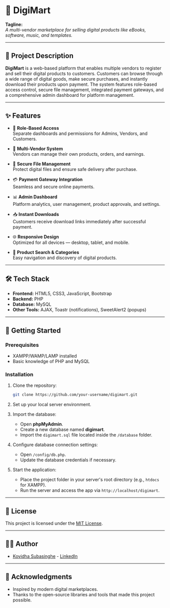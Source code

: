 # 🎯 DigiMart

**Tagline:**  
*A multi-vendor marketplace for selling digital products like eBooks, software, music, and templates.*

---

## 📘 Project Description

**DigiMart** is a web-based platform that enables multiple vendors to register and sell their digital products to customers. Customers can browse through a wide range of digital goods, make secure purchases, and instantly download their products upon payment. The system features role-based access control, secure file management, integrated payment gateways, and a comprehensive admin dashboard for platform management.

---

## ✨ Features

- 🔐 **Role-Based Access**  
  Separate dashboards and permissions for Admins, Vendors, and Customers.

- 🛒 **Multi-Vendor System**  
  Vendors can manage their own products, orders, and earnings.

- 📂 **Secure File Management**  
  Protect digital files and ensure safe delivery after purchase.

- 💳 **Payment Gateway Integration**  
  Seamless and secure online payments.

- 📊 **Admin Dashboard**  
  Platform analytics, user management, product approvals, and settings.

- 📥 **Instant Downloads**  
  Customers receive download links immediately after successful payment.

- 🌐 **Responsive Design**  
  Optimized for all devices — desktop, tablet, and mobile.

- 🔎 **Product Search & Categories**  
  Easy navigation and discovery of digital products.

---

## 🛠️ Tech Stack

- **Frontend:** HTML5, CSS3, JavaScript, Bootstrap
- **Backend:** PHP
- **Database:** MySQL
- **Other Tools:** AJAX, Toastr (notifications), SweetAlert2 (popups)

---

## 🚀 Getting Started

### Prerequisites

- XAMPP/WAMP/LAMP installed
- Basic knowledge of PHP and MySQL

### Installation

1. Clone the repository:
   ```bash
   git clone https://github.com/your-username/digimart.git
   
2. Set up your local server environment.

3. Import the database:
   - Open **phpMyAdmin**.
   - Create a new database named **digimart**.
   - Import the `digimart.sql` file located inside the `/database` folder.

4. Configure database connection settings:
   - Open `/config/db.php`.
   - Update the database credentials if necessary.

5. Start the application:
   - Place the project folder in your server's root directory (e.g., `htdocs` for XAMPP).
   - Run the server and access the app via `http://localhost/digimart`.

---

## 📄 License

This project is licensed under the [MIT License](LICENSE).

---

## 👨‍💻 Author

- [Kovidha Subasinghe](https://github.com/RogueChocoholic) - [LinkedIn](https://www.linkedin.com/in/kovidha-subasinghe/)

---

## 📢 Acknowledgments

- Inspired by modern digital marketplaces.
- Thanks to the open-source libraries and tools that made this project possible.
